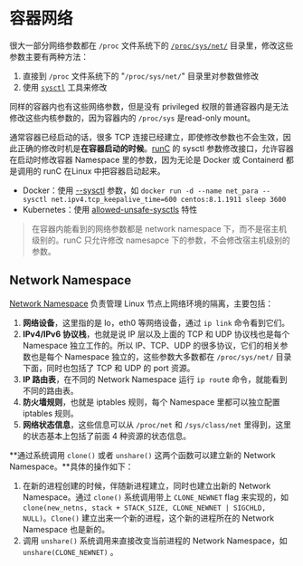 # 容器网络

很大一部分网络参数都在 `/proc` 文件系统下的 [`/proc/sys/net/`](https://www.kernel.org/doc/Documentation/sysctl/net.txt) 目录里，修改这些参数主要有两种方法：

1. 直接到 `/proc` 文件系统下的 "`/proc/sys/net/`" 目录里对参数做修改
2. 使用 [`sysctl`](https://man7.org/linux/man-pages/man8/sysctl.8.html) 工具来修改

同样的容器内也有这些网络参数，但是没有 privileged 权限的普通容器内是无法修改这些内核参数的，因为容器内的 `/proc/sys` 是read-only mount。

通常容器已经启动的话，很多 TCP 连接已经建立，即使修改参数也不会生效，因此正确的修改时机是**在容器启动的时候**。[runC](https://github.com/opencontainers/runc) 的 sysctl 参数修改接口，允许容器在启动时修改容器 Namespace 里的参数，因为无论是 Docker 或 Containerd 都是调用的 runC 在Linux 中把容器启动起来。

- Docker：使用 [--sysctl](https://docs.docker.com/engine/reference/commandline/run/#configure-namespaced-kernel-parameters-sysctls-at-runtime) 参数，如 `docker run -d --name net_para --sysctl net.ipv4.tcp_keepalive_time=600 centos:8.1.1911 sleep 3600`
- Kubernetes：使用 [allowed-unsafe-sysctls](https://kubernetes.io/docs/tasks/administer-cluster/sysctl-cluster/) 特性

> 在容器内能看到的网络参数都是 network namespace 下，而不是宿主机级别的。runC 只允许修改 namesapce 下的参数，不会修改宿主机级别的参数。

## Network Namespace

[Network Namespace](https://man7.org/linux/man-pages/man7/network_namespaces.7.html) 负责管理 Linux 节点上网络环境的隔离，主要包括：

1. **网络设备**，这里指的是 lo，eth0 等网络设备，通过 `ip link` 命令看到它们。
2. **IPv4/IPv6 协议栈**，也就是说 IP 层以及上面的 TCP 和 UDP 协议栈也是每个 Namespace 独立工作的。所以 IP、TCP、UDP 的很多协议，它们的相关参数也是每个 Namespace 独立的，这些参数大多数都在 `/proc/sys/net/` 目录下面，同时也包括了 TCP 和 UDP 的 port 资源。
3. **IP 路由表**，在不同的 Network Namespace 运行 `ip rout`e 命令，就能看到不同的路由表。
4. **防火墙规则**，也就是 iptables 规则，每个 Namespace 里都可以独立配置 iptables 规则。
5. **网络状态信息**，这些信息可以从 `/proc/net` 和 `/sys/class/net` 里得到，这里的状态基本上包括了前面 4 种资源的状态信息。

**通过系统调用 `clone()` 或者 `unshare()` 这两个函数可以建立新的 Network Namespace。**具体的操作如下：

1. 在新的进程创建的时候，伴随新进程建立，同时也建立出新的 Network Namespace。通过 `clone()` 系统调用带上 `CLONE_NEWNET` flag 来实现的，如 `clone(new_netns, stack + STACK_SIZE, CLONE_NEWNET | SIGCHLD, NULL)`。`Clone()` 建立出来一个新的进程，这个新的进程所在的 Network Namespace 也是新的。
2. 调用 `unshare()` 系统调用来直接改变当前进程的 Network Namespace，如 `unshare(CLONE_NEWNET)` 。

